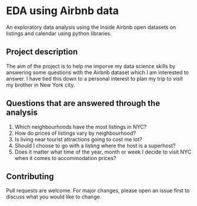 # EDA using Airbnb data
An exploratory data analysis using the Inside Airbnb open datasets on listings and calendar using python libraries.

## Project description
The aim of the project is to help me imporve my data science skills by answering some questions with the Airbnb dataset which I am interested to answer. I have tied this down to a personal interest to plan my trip to visit my brother in New York city.

## Questions that are answered through the analysis

1. Which neighbourhoods have the most listings in NYC?
2. How do prices of listings vary by neighbourhood?
3. Is living near tourist attractions going to cost me lot?
4. Should I choose to go with a listing where the host is a superhost?
5. Does it matter what time of the year, month or week I decide to visit NYC when it comes to accommodation prices?

## Contributing

Pull requests are welcome. For major changes, please open an issue first to discuss what you would like to change.
